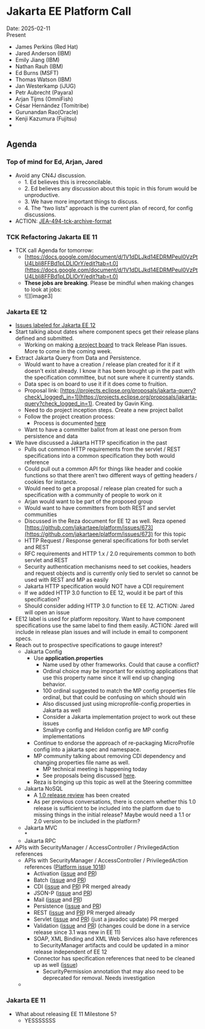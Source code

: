 # Jakarta EE Platform Call

Date: 2025-02-11  
Present

- James Perkins (Red Hat)  
- Jared Anderson (IBM)  
- Emily Jiang (IBM)  
- Nathan Rauh (IBM)  
- Ed Burns (MSFT)  
- Thomas Watson (IBM)  
- Jan Westerkamp (iJUG)  
- Petr Aubrecht (Payara)  
- Arjan Tijms (OmniFish)  
- César Hernández (Tomitribe)  
- Gurunandan Rao(Oracle)  
- Kenji Kazumura (Fujitsu)  
- 

## Agenda

### Top of mind for Ed, Arjan, Jared

* Avoid any CN4J discussion.  
  * 1\. Ed believes this is irreconcilable.  
  * 2\. Ed believes any discussion about this topic in this forum would be unproductive.  
  * 3\. We have more important things to discuss.  
  * 4\. The “two lists” approach is the current plan of record, for config discussions.  
* ACTION: [JEA-494-tck-archive-format](https://dev.azure.com/jakarta-ee-azdo/jakarta-ee-azdo/_workitems/edit/494)

### TCK Refactoring Jakarta EE 11

* TCK call Agenda for tomorrow:   
  * [https://docs.google.com/document/d/1V1dDLJkd14EDRMPeuI0VzPtU4Lbli8FFBd1pLDLlOrY/edit?tab=t.0](https://docs.google.com/document/d/1V1dDLJkd14EDRMPeuI0VzPtU4Lbli8FFBd1pLDLlOrY/edit?tab=t.0)  
  * **These jobs are breaking**. Please be mindful when making changes to look at jobs:  
  * ![][image3]

### Jakarta EE 12

* [Issues labeled for Jakarta EE 12](https://github.com/jakartaee/platform/issues?q=is%3Aissue%20state%3Aopen%20label%3AEE12)  
* Start talking about dates where component specs get their release plans defined and submitted.  
  * Working on making [a project board](https://github.com/orgs/jakartaee/projects/17/views/1) to track Release Plan issues.  More to come in the coming week.  
* Extract Jakarta Query from Data and Persistence.  
  * Would want to have a creation / release plan created for it if it doesn’t exist already.  I know it has been brought up in the past with the specification committee, but not sure where it currently stands.  
  * Data spec is on board to use it if it does come to fruition.  
  * Proposal link:  [https://projects.eclipse.org/proposals/jakarta-query?check\_logged\_in=1](https://projects.eclipse.org/proposals/jakarta-query?check_logged_in=1).  Created by Gavin King.  
  * Need to do project inception steps.  Create a new project ballot  
  * Follow the project creation process:    
    * Process is documented [here](https://docs.google.com/document/d/1PmhOqQGl6YfR-QHr-97QKbZcMo-L4ItQ14o3um6ix4E/edit?usp=sharing)  
  * Want to have a committer ballot from at least one person from persistence and data  
* We have discussed a Jakarta HTTP specification in the past  
  * Pulls out common HTTP requirements from the servlet / REST specifications into a common specification they both would reference  
  * Could pull out a common API for things like header and cookie functions so that there aren’t two different ways of getting headers / cookies for instance.  
  * Would need to get a proposal / release plan created for such a specification with a community of people to work on it  
  * Arjan would want to be part of the proposed group  
  * Would want to have committers from both REST and servlet communities  
  * Discussed in the Reza document for EE 12 as well.  Reza opened [https://github.com/jakartaee/platform/issues/673](https://github.com/jakartaee/platform/issues/673) for this topic  
  * HTTP Request / Response general specifications for both servlet and REST  
  * RFC requirements and HTTP 1.x / 2.0 requirements common to both servlet and REST  
  * Security authentication mechanisms need to set cookies, headers and request objects and is currently only tied to servlet so cannot be used with REST and MP as easily  
  * Jakarta HTTP specification would NOT have a CDI requirement  
  * If we added HTTP 3.0 function to EE 12, would it be part of this specification?  
  * Should consider adding HTTP 3.0 function to EE 12\.  ACTION:  Jared will open an issue  
* EE12 label is used for platform repository.  Want to have component specifications use the same label to find them easily.  ACTION:  Jared will include in release plan issues and will include in email to component specs.  
* Reach out to prospective specifications to gauge interest?  
  * Jakarta Config  
    * Use **application.properties**  
      * Name used by other frameworks.  Could that cause a conflict?  
      * Ordinal choice may be important for existing applications that use this property name since it will end up changing behavior.  
      * 100 ordinal suggested to match the MP config properties file ordinal, but that could be confusing on which should win  
      * Also discussed just using microprofile-config.properties in Jakarta as well  
      * Consider a Jakarta implementation project to work out these issues  
      * Smallrye config and Helidon config are MP config implementations  
    * Continue to endorse the approach of re-packaging MicroProfile config into a jakarta spec and namespace.  
    * MP community talking about removing CDI dependency and changing properties file name as well.    
      * MP technical meeting is happening today  
      * See proposals being discussed [here](https://docs.google.com/document/d/1puxrGy7LlgjF4wUHH5EVHWW5W8JrsR5ImF-qg5wpXXg/edit?tab=t.0#heading=h.j0c2388rgsed).  
    * Reza is bringing up this topic as well at the Steering committee  
  * Jakarta NoSQL  
    * A [1.0 release review](https://github.com/jakartaee/specifications/pull/793) has been created  
    * As per previous conversations, there is concern whether this 1.0 release is sufficient to be included into the platform due to missing things in the initial release?  Maybe would need a 1.1 or 2.0 version to be included in the platform?  
  * Jakarta MVC  
    *   
  * Jakarta RPC  
* APIs with SecurityManager / AccessController / PrivilegedAction references  
  * APIs with SecurityManager / AccessController / PrivilegedAction references ([Platform issue 1018](https://github.com/jakartaee/platform/issues/1018))  
    * Activation ([issue](https://github.com/jakartaee/jaf-api/issues/125) and [PR](https://github.com/jakartaee/jaf-api/pull/169))  
    * Batch ([issue](https://github.com/jakartaee/batch/issues/215) and [PR](https://github.com/jakartaee/batch/pull/216))  
    * CDI ([issue](https://github.com/jakartaee/cdi/issues/831) and [PR](https://github.com/jakartaee/cdi/pull/830)) PR merged already  
    * JSON-P ([issue](https://github.com/jakartaee/jsonp-api/issues/403) and [PR](https://github.com/jakartaee/jsonp-api/pull/412))  
    * Mail ([issue](https://github.com/jakartaee/mail-api/issues/744) and [PR](https://github.com/jakartaee/mail-api/pull/745))  
    * Persistence ([issue](https://github.com/jakartaee/persistence/issues/666) and [PR](https://github.com/jakartaee/persistence/pull/664))  
    * REST ([issue](https://github.com/jakartaee/rest/issues/1262) and [PR](https://github.com/jakartaee/rest/pull/1295)) PR merged already  
    * Servlet ([issue](https://github.com/jakartaee/servlet/issues/789) and [PR](https://github.com/jakartaee/servlet/pull/790)) (just a javadoc update) PR merged  
    * Validation ([issue](https://github.com/jakartaee/validation/issues/242) and [PR](https://github.com/jakartaee/validation/pull/243)) (changes could be done in a service release since 3.1 was new in EE 11\)  
    * SOAP, XML Binding and XML Web Services also have references to SecurityManager artifacts and could be updated in a minor release independent of EE 12  
    * Connector has specification references that need to be cleaned up as well ([issue](https://github.com/jakartaee/connectors/issues/148))  
      * SecurityPermission annotation that may also need to be deprecated for removal.  Needs investigation  
  *   
    

### Jakarta EE 11

* What about releasing EE 11 Milestone 5?  
  * YESSSSSSS

